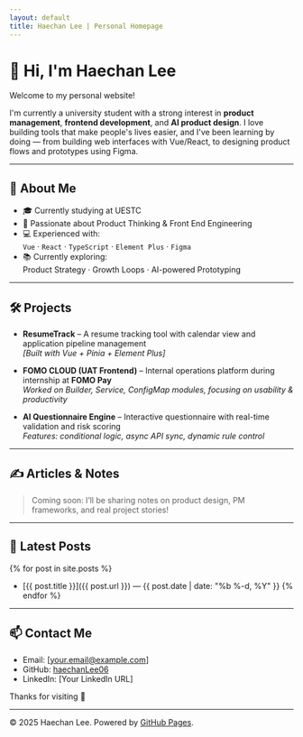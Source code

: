 ```yaml
---
layout: default
title: Haechan Lee | Personal Homepage
---
```


# 👋 Hi, I'm Haechan Lee

Welcome to my personal website!

I'm currently a university student with a strong interest in **product management**, **frontend development**, and **AI product design**. I love building tools that make people's lives easier, and I've been learning by doing — from building web interfaces with Vue/React, to designing product flows and prototypes using Figma.

---

## 💼 About Me

- 🎓 Currently studying at UESTC
- 🧠 Passionate about Product Thinking & Front End Engineering
- 💻 Experienced with:  
  `Vue` · `React` · `TypeScript` · `Element Plus` · `Figma`
- 📚 Currently exploring:  
  Product Strategy · Growth Loops · AI-powered Prototyping

---

## 🛠️ Projects

- **ResumeTrack** – A resume tracking tool with calendar view and application pipeline management  
  _[Built with Vue + Pinia + Element Plus]_

- **FOMO CLOUD (UAT Frontend)** – Internal operations platform during internship at **FOMO Pay**  
  _Worked on Builder, Service, ConfigMap modules, focusing on usability & productivity_

- **AI Questionnaire Engine** – Interactive questionnaire with real-time validation and risk scoring  
  _Features: conditional logic, async API sync, dynamic rule control_

---

## ✍️ Articles & Notes

> Coming soon: I’ll be sharing notes on product design, PM frameworks, and real project stories!

---

## 📝 Latest Posts

{% for post in site.posts %}
- [{{ post.title }}]({{ post.url }}) — {{ post.date | date: "%b %-d, %Y" }}
{% endfor %}

---

## 📫 Contact Me

- Email: [your.email@example.com]
- GitHub: [haechanLee06](https://github.com/haechanLee06)
- LinkedIn: [Your LinkedIn URL]

Thanks for visiting 🙌

---

© 2025 Haechan Lee. Powered by [GitHub Pages](https://pages.github.com).
